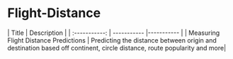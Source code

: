 # Flight-Distance
 | Title | Description |
| :-----------: | ----------- |----------- |
| Measuring Flight Distance Predictions | Predicting the distance between origin and destination based off continent, circle distance, route popularity and more|
